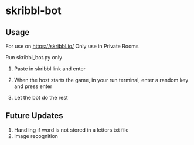 # skribbl-bot

## Usage

For use on https://skribbl.io/
Only use in Private Rooms

Run skribbl_bot.py only

1. Paste in skribbl link and enter

2. When the host starts the game, in your run terminal, enter a random key and press enter

3. Let the bot do the rest


## Future Updates

1. Handling if word is not stored in a letters<num>.txt file
2. Image recognition
